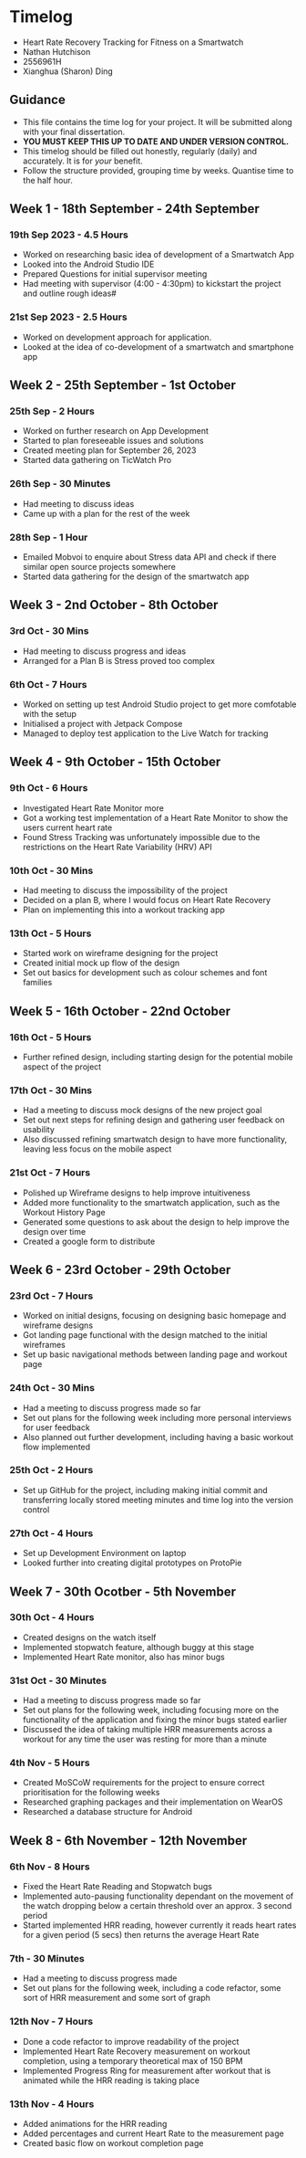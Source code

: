 # Timelog

* Heart Rate Recovery Tracking for Fitness on a Smartwatch
* Nathan Hutchison
* 2556961H
* Xianghua (Sharon) Ding

## Guidance

* This file contains the time log for your project. It will be submitted along with your final dissertation.
* **YOU MUST KEEP THIS UP TO DATE AND UNDER VERSION CONTROL.**
* This timelog should be filled out honestly, regularly (daily) and accurately. It is for *your* benefit.
* Follow the structure provided, grouping time by weeks.  Quantise time to the half hour.

## Week 1 - 18th September - 24th September

### 19th Sep 2023 - 4.5 Hours

* Worked on researching basic idea of development of a Smartwatch App
* Looked into the Android Studio IDE
* Prepared Questions for initial supervisor meeting
* Had meeting with supervisor (4:00 - 4:30pm) to kickstart the project and outline rough ideas#

### 21st Sep 2023 - 2.5 Hours

* Worked on development approach for application.
* Looked at the idea of co-development of a smartwatch and smartphone app

## Week 2 - 25th September - 1st October

### 25th Sep - 2 Hours

* Worked on further research on App Development
* Started to plan foreseeable issues and solutions
* Created meeting plan for September 26, 2023
* Started data gathering on TicWatch Pro

### 26th Sep - 30 Minutes

* Had meeting to discuss ideas
* Came up with a plan for the rest of the week

### 28th Sep - 1 Hour

* Emailed Mobvoi to enquire about Stress data API and check if there similar open source projects somewhere
* Started data gathering for the design of the smartwatch app

## Week 3 - 2nd October - 8th October

### 3rd Oct - 30 Mins

* Had meeting to discuss progress and ideas
* Arranged for a Plan B is Stress proved too complex

### 6th Oct - 7 Hours

* Worked on setting up test Android Studio project to get more comfotable with the setup
* Initialised a project with Jetpack Compose
* Managed to deploy test application to the Live Watch for tracking

## Week 4 - 9th October - 15th October

### 9th Oct - 6 Hours

* Investigated Heart Rate Monitor more
* Got a working test implementation of a Heart Rate Monitor to show the users current heart rate
* Found Stress Tracking was unfortunately impossible due to the restrictions on the Heart Rate Variability (HRV) API

### 10th Oct - 30 Mins

* Had meeting to discuss the impossibility of the project
* Decided on a plan B, where I would focus on Heart Rate Recovery
* Plan on implementing this into a workout tracking app

### 13th Oct - 5 Hours

* Started work on wireframe designing for the project
* Created initial mock up flow of the design
* Set out basics for development such as colour schemes and font families

## Week 5 - 16th October - 22nd October

### 16th Oct - 5 Hours

* Further refined design, including starting design for the potential mobile aspect of the project

### 17th Oct - 30 Mins

* Had a meeting to discuss mock designs of the new project goal
* Set out next steps for refining design and gathering user feedback on usability
* Also discussed refining smartwatch design to have more functionality, leaving less focus on the mobile aspect

### 21st Oct - 7 Hours

* Polished up Wireframe designs to help improve intuitiveness
* Added more functionality to the smartwatch application, such as the Workout History Page
* Generated some questions to ask about the design to help improve the design over time
* Created a google form to distribute

## Week 6 - 23rd October - 29th October

### 23rd Oct - 7 Hours

* Worked on initial designs, focusing on designing basic homepage and wireframe designs
* Got landing page functional with the design matched to the initial wireframes
* Set up basic navigational methods between landing page and workout page

### 24th Oct - 30 Mins

* Had a meeting to discuss progress made so far
* Set out plans for the following week including more personal interviews for user feedback
* Also planned out further development, including having a basic workout flow implemented

### 25th Oct - 2 Hours

* Set up GitHub for the project, including making initial commit and transferring locally stored meeting minutes and time log into the version control

### 27th Oct - 4 Hours

* Set up Development Environment on laptop
* Looked further into creating digital prototypes on ProtoPie

## Week 7 - 30th Ocotber - 5th November

### 30th Oct - 4 Hours

* Created designs on the watch itself
* Implemented stopwatch feature, although buggy at this stage
* Implemented Heart Rate monitor, also has minor bugs

### 31st Oct - 30 Minutes

* Had a meeting to discuss progress made so far
* Set out plans for the following week, including focusing more on the functionality of the application and fixing the minor bugs stated earlier
* Discussed the idea of taking multiple HRR measurements across a workout for any time the user was resting for more than a minute

### 4th Nov - 5 Hours

* Created MoSCoW requirements for the project to ensure correct prioritisation for the following weeks
* Researched graphing packages and their implementation on WearOS
* Researched a database structure for Android

## Week 8 - 6th November - 12th November

### 6th Nov - 8 Hours

* Fixed the Heart Rate Reading and Stopwatch bugs
* Implemented auto-pausing functionality dependant on the movement of the watch dropping below a certain threshold over an approx. 3 second period
* Started implemented HRR reading, however currently it reads heart rates for a given period (5 secs) then returns the average Heart Rate

### 7th - 30 Minutes

* Had a meeting to discuss progress made
* Set out plans for the following week, including a code refactor, some sort of HRR measurement and some sort of graph

### 12th Nov - 7 Hours

* Done a code refactor to improve readability of the project
* Implemented Heart Rate Recovery measurement on workout completion, using a temporary theoretical max of 150 BPM
* Implemented Progress Ring for measurement after workout that is animated while the HRR reading is taking place

### 13th Nov - 4 Hours

* Added animations for the HRR reading
* Added percentages and current Heart Rate to the measurement page
* Created basic flow on workout completion page